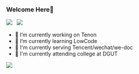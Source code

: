 ### Welcome Here👋
![](https://img.shields.io/github/followers/Doctor-wu?style=social)&nbsp;&nbsp;
![](https://img.shields.io/github/stars/Doctor-wu?style=social)&nbsp;&nbsp;

<!-- **Doctor-wu/Doctor-wu** is a ✨ _special_ ✨ repository because its `README.md` (this file) appears on your GitHub profile.

Here are some ideas to get you started: -->

- 🔭 I’m currently working on Tenon
- 🌱 I’m currently learning LowCode
- 💼 I'm currently serving Tencent/wechat/we-doc
- 🏫 I'm currently attending college at DGUT
<!-- - 👯 I’m looking to collaborate on ...
- 🤔 I’m looking for help with ...
- 💬 Ask me about ...
- 📫 How to reach me: ...
- 😄 Pronouns: ...
- ⚡ Fun fact: ... -->

![](https://github-readme-stats.vercel.app/api?username=Doctor-wu&theme=tokyonight)
